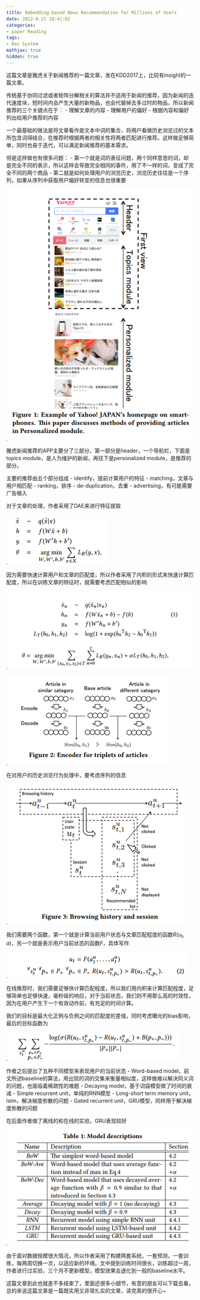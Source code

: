 ```yaml
---
title: Embedding-based News Recommendation for Millions of Users
date: 2022-8-21 18:41:02
categories:
- paper Reading
tags:
- Rec System
mathjax: true
hidden: true
---
```


这篇文章是雅虎关于新闻推荐的一篇文章，发在KDD2017上，比较有insight的一篇文章。

传统基于协同过滤或者矩阵分解相关的算法并不适用于新闻的推荐，因为新闻的迭代速度块，短时间内会产生大量的新物品，也会代替掉去多过时的物品，所以新闻推荐的三个关键点在于： - 理解文章的内容 - 理解用户的偏好 - 根据内容和偏好列出给用户推荐的内容<!-- more -->

一个最基础的做法是将文章看作是文本中词的集合，将用户看做历史浏览过的文本所包含词得结合，在推荐时根据两者的相关性将两者匹配进行推荐。这样做足够简单，同时也易于迭代，可以满足新闻推荐的基本需求。

但是这样做也有很多问题： - 第一个就是词的表征问题，两个同样意思的词，却是完全不同的表示，所以这样会导致完全相同的事件，用了不一样的词，变成了完全不同的两个商品 - 第二就是如何处理用户的浏览历史，浏览历史往往是一个序列，如果从序列中获取用户偏好转变的信息也很重要

![1](0821/1.png)

雅虎新闻推荐的APP主要分了三部分，第一部分是header，一个导航栏，下面是topics module，是人为维护的新闻，再往下是personalized module，是推荐的部分。

主要的推荐由五个部分组成 - identify，提前计算用户的特征 - matching，文章与用户相匹配 - ranking，排序 - de-duplication，去重 - advertising，有可能需要广告植入

对于文章的处理，作者采用了DAE来进行特征提取

![2](0821/2.png)

因为需要快速计算用户和文章的匹配度，所以作者采用了内积的形式来快速计算匹配度，所以在训练文章的特征时，就需要考虑匹配相似的影响

![3](0821/3.png)

![4](0821/4.png)

在对用户的历史浏览行为处理中，要考虑序列的信息

![5](0821/5.png)

我们需要两个函数，第一个就是计算当前用户状态与文章匹配程度的函数$R(u_t,a)$，另一个就是表示用户当前状态的函数$F$，具体写作

![6](0821/6.png)

在线推荐时，我们需要足够快计算匹配程度，所以我们用内积来计算匹配程度，足够简单也足够快速，毫秒级的响应，对于当前状态，我们则不用那么高的时效性，因为在用户产生下一个有效动作前，有充足的时间计算。

我们的目标是最大化正例与负例之间的匹配度的差值，同时考虑曝光的bias影响，最后的目标函数为

![7](0821/7.png)

作者之后提出了五种不同模型来表现用户的当前状态 - Word-based model，前文所述baseline的算法，用出现的词的交集来衡量相似度，这样做难以解决同义词的问题，也面临着稀疏性的难题 - Decaying model，基于词袋模型做了时间的衰减 - Simple recurrent unit，单纯的RNN模型 - Long-short term memory unit，lstm，解决梯度弥散的问题 - Gated recurrent unit，GRU模型，同样用于解决梯度弥散的问题

在后面作者做了离线的和在线的实验，GRU表现较好

![8](0821/8.png)

由于面对数据规模很大情况，所以作者采用了构建两套系统，一套预测，一套训练，每两周切换一次，以适应新的环境。文中提到训练时间很长，训练超过一周，作者进行过实验，三个月不更新模型，模型效果会退化到一般的baseline水平。

这篇文章到此也就差不多结束了，里面还很多小细节，有意的朋友可以下载去看，总的来说这篇文章是一篇既实用又非常扎实的文章，读完真的很开心~
